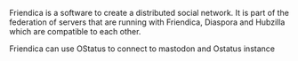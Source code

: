 Friendica is a software to create a distributed social network. It is part of the federation of servers that are running with Friendica, Diaspora and Hubzilla which are compatible to each other.

Friendica can use OStatus to connect to mastodon and Ostatus instance
